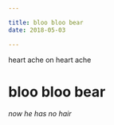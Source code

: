 ```yaml
---

title: bloo bloo bear
date: 2018-05-03

---
```


heart ache on heart ache

# bloo bloo bear

*now he has no hair*
